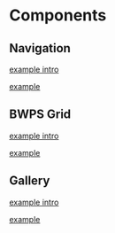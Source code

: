 # Components

<!-- panels:start -->


<!-- div:title-panel -->
## Navigation
<!-- div:left-panel -->
[example intro](navigation/intro.md ':include :type=md')
<!-- div:right-panel -->
[example](navigation/code.md ':include :type=md')

<!-- div:title-panel -->
## BWPS Grid
<!-- div:left-panel -->
[example intro](bwps-grid/intro.md ':include :type=md')
<!-- div:right-panel -->
[example](bwps-grid/code.md ':include :type=md')


<!-- div:title-panel -->
## Gallery
<!-- div:left-panel -->
[example intro](gallery/intro.md ':include :type=md')
<!-- div:right-panel -->
[example](gallery/code.md ':include :type=md')


<!-- panels:end -->
